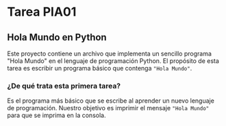 # Tarea PIA01

## Hola Mundo en Python

Este proyecto contiene un archivo que implementa un sencillo programa "Hola Mundo" en el lenguaje de programación Python. El propósito de esta tarea es escribir un programa básico que contenga `"Hola Mundo"`.

### ¿De qué trata esta primera tarea?

Es el programa más básico que se escribe al aprender un nuevo lenguaje de programación. Nuestro objetivo es imprimir el mensaje `"Hola Mundo"` para que se imprima en la consola.
